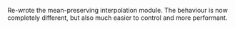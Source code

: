 Re-wrote the mean-preserving interpolation module.
The behaviour is now completely different,
but also much easier to control and more performant.
